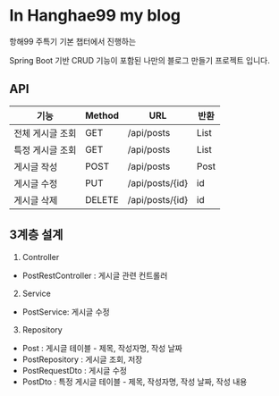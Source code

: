 # In Hanghae99 my blog

항해99 주특기 기본 챕터에서 진행하는

Spring Boot 기반 CRUD 기능이 포함된 나만의 블로그 만들기 프로젝트 입니다.

## API

| 기능             | Method | URL             | 반환          |
| ---------------- | ------ | --------------- | ------------- |
| 전체 게시글 조회 | GET    | /api/posts      | List<Post>    |
| 특정 게시글 조회 | GET    | /api/posts      | List<PostDto> |
| 게시글 작성      | POST   | /api/posts      | Post          |
| 게시글 수정      | PUT    | /api/posts/{id} | id            |
| 게시글 삭제      | DELETE | /api/posts/{id} | id            |

## 3계층 설계

1. Controller

- PostRestController : 게시글 관련 컨트롤러

2. Service

- PostService: 게시글 수정

3. Repository

- Post : 게시글 테이블 - 제목, 작성자명, 작성 날짜
- PostRepository : 게시글 조회, 저장
- PostRequestDto : 게시글 수정
- PostDto : 특정 게시글 테이블 - 제목, 작성자명, 작성 날짜, 작성 내용
